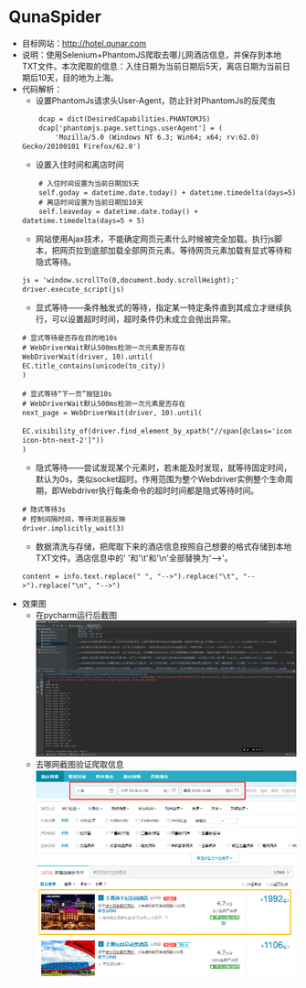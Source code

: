 # QunaSpider

- 目标网站：http://hotel.qunar.com
- 说明：使用Selenium+PhantomJS爬取去哪儿网酒店信息，并保存到本地TXT文件。本次爬取的信息：入住日期为当前日期后5天，离店日期为当前日期后10天，目的地为上海。
- 代码解析：
    - 设置PhantomJs请求头User-Agent，防止针对PhantomJs的反爬虫
    ```
        dcap = dict(DesiredCapabilities.PHANTOMJS)
        dcap['phantomjs.page.settings.userAgent'] = (
            'Mozilla/5.0 (Windows NT 6.3; Win64; x64; rv:62.0) Gecko/20100101 Firefox/62.0')
    ```
    - 设置入住时间和离店时间
    ```
        # 入住时间设置为当前日期加5天
        self.goday = datetime.date.today() + datetime.timedelta(days=5)
        # 离店时间设置为当前日期加10天
        self.leaveday = datetime.date.today() + datetime.timedelta(days=5 + 5)
    ```
    - 网站使用Ajax技术，不能确定网页元素什么时候被完全加载。执行js脚本，把网页拉到底部加载全部网页元素。等待网页元素加载有显式等待和隐式等待。
    ```
    js = 'window.scrollTo(0,document.body.scrollHeight);'
    driver.execute_script(js)
    ```
    - 显式等待——条件触发式的等待，指定某一特定条件直到其成立才继续执行，可以设置超时时间，超时条件仍未成立会抛出异常。
    ```
    # 显式等待是否存在目的地10s
    # WebDriverWait默认500ms检测一次元素是否存在
    WebDriverWait(driver, 10).until(
    EC.title_contains(unicode(to_city))
    )
    
    # 显式等待“下一页”按钮10s
    # WebDriverWait默认500ms检测一次元素是否存在
    next_page = WebDriverWait(driver, 10).until(
        EC.visibility_of(driver.find_element_by_xpath("//span[@class='icon icon-btn-next-2']"))
    )
    ```
    - 隐式等待——尝试发现某个元素时，若未能及时发现，就等待固定时间，默认为0s，类似socket超时。作用范围为整个Webdriver实例整个生命周期，即Webdriver执行每条命令的超时时间都是隐式等待时间。
    ```
    # 隐式等待3s
    # 控制间隔时间，等待浏览器反映
    driver.implicitly_wait(3)
    ```
    - 数据清洗与存储，把爬取下来的酒店信息按照自己想要的格式存储到本地TXT文件。酒店信息中的' '和'\t'和'\n'全部替换为'-->'。
    ```
    content = info.text.replace(" ", "-->").replace("\t", "-->").replace("\n", "-->")
    ```
- 效果图
    - 在pycharm运行后截图
    ![image](https://raw.githubusercontent.com/LZC6244/QunaSpider/master/images_demo/1.png)
    - 去哪网截图验证爬取信息
    ![image](https://raw.githubusercontent.com/LZC6244/QunaSpider/master/images_demo/2.png)
